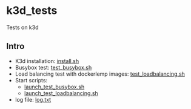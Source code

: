 # k3d_tests
Tests on k3d

## Intro
* K3d installation: <a href=install.sh> install.sh </a> 
* Busybox test: <a href=test_busybox.sh> test_busybox.sh </a>
* Load balancing test with dockerlemp images:  <a href=test_loadbalancing.sh> test_loadbalancing.sh </a>
* Start scripts:
  - <a href=launch_test_busybox.sh> launch_test_busybox.sh </a>
  - <a href=launch_test_loadbalancing.sh> launch_test_loadbalancing.sh </a>
* log file: <a href=log.txt> log.txt </a>


